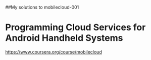 ##My solutions to mobilecloud-001
# Programming Cloud Services for Android Handheld Systems
https://www.coursera.org/course/mobilecloud
